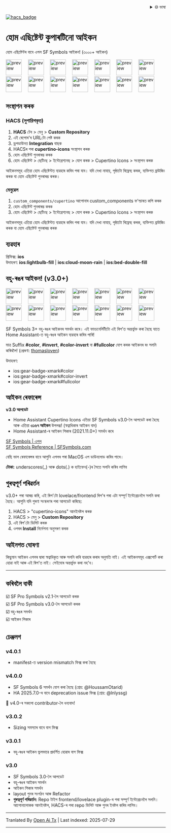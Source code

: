 
<div align="right">
  <details>
    <summary >🌐 ভাষা</summary>
    <div>
      <div align="center">
        <a href="https://openaitx.github.io/view.html?user=menahishayan&project=HomeAssistant-Cupertino-Icons&lang=en">English</a>
        | <a href="https://openaitx.github.io/view.html?user=menahishayan&project=HomeAssistant-Cupertino-Icons&lang=zh-CN">简体中文</a>
        | <a href="https://openaitx.github.io/view.html?user=menahishayan&project=HomeAssistant-Cupertino-Icons&lang=zh-TW">繁體中文</a>
        | <a href="https://openaitx.github.io/view.html?user=menahishayan&project=HomeAssistant-Cupertino-Icons&lang=ja">日本語</a>
        | <a href="https://openaitx.github.io/view.html?user=menahishayan&project=HomeAssistant-Cupertino-Icons&lang=ko">한국어</a>
        | <a href="https://openaitx.github.io/view.html?user=menahishayan&project=HomeAssistant-Cupertino-Icons&lang=hi">हिन्दी</a>
        | <a href="https://openaitx.github.io/view.html?user=menahishayan&project=HomeAssistant-Cupertino-Icons&lang=th">ไทย</a>
        | <a href="https://openaitx.github.io/view.html?user=menahishayan&project=HomeAssistant-Cupertino-Icons&lang=fr">Français</a>
        | <a href="https://openaitx.github.io/view.html?user=menahishayan&project=HomeAssistant-Cupertino-Icons&lang=de">Deutsch</a>
        | <a href="https://openaitx.github.io/view.html?user=menahishayan&project=HomeAssistant-Cupertino-Icons&lang=es">Español</a>
        | <a href="https://openaitx.github.io/view.html?user=menahishayan&project=HomeAssistant-Cupertino-Icons&lang=it">Italiano</a>
        | <a href="https://openaitx.github.io/view.html?user=menahishayan&project=HomeAssistant-Cupertino-Icons&lang=ru">Русский</a>
        | <a href="https://openaitx.github.io/view.html?user=menahishayan&project=HomeAssistant-Cupertino-Icons&lang=pt">Português</a>
        | <a href="https://openaitx.github.io/view.html?user=menahishayan&project=HomeAssistant-Cupertino-Icons&lang=nl">Nederlands</a>
        | <a href="https://openaitx.github.io/view.html?user=menahishayan&project=HomeAssistant-Cupertino-Icons&lang=pl">Polski</a>
        | <a href="https://openaitx.github.io/view.html?user=menahishayan&project=HomeAssistant-Cupertino-Icons&lang=ar">العربية</a>
        | <a href="https://openaitx.github.io/view.html?user=menahishayan&project=HomeAssistant-Cupertino-Icons&lang=fa">فارسی</a>
        | <a href="https://openaitx.github.io/view.html?user=menahishayan&project=HomeAssistant-Cupertino-Icons&lang=tr">Türkçe</a>
        | <a href="https://openaitx.github.io/view.html?user=menahishayan&project=HomeAssistant-Cupertino-Icons&lang=vi">Tiếng Việt</a>
        | <a href="https://openaitx.github.io/view.html?user=menahishayan&project=HomeAssistant-Cupertino-Icons&lang=id">Bahasa Indonesia</a>
        | <a href="https://openaitx.github.io/view.html?user=menahishayan&project=HomeAssistant-Cupertino-Icons&lang=as">অসমীয়া</
      </div>
    </div>
  </details>
</div>

[![hacs_badge](https://img.shields.io/badge/HACS-Custom-orange.svg)](https://github.com/hacs/integration)

# হোম এছিষ্টেন্ট কুপাৰটিনো আইকন
হোম এছিষ্টেন্টৰ বাবে এপল SF Symbols আইকন! (৩০০০+ আইকন)

<div style="display: inline-block;">
<img src="https://github.com/menahishayan/HomeAssistant-Cupertino-Icons/blob/build-tools/readme-preview/house.svg" alt="preview"  width="50"/>
  &nbsp;&nbsp;&nbsp;
<img src="https://github.com/menahishayan/HomeAssistant-Cupertino-Icons/blob/build-tools/readme-preview/lightbulb_fill.svg" alt="preview"  width="50"/>
  &nbsp;&nbsp;&nbsp;
<img src="https://github.com/menahishayan/HomeAssistant-Cupertino-Icons/blob/build-tools/readme-preview/lightbulb.svg" alt="preview"  width="50"/>
  &nbsp;&nbsp;&nbsp;
<img src="https://github.com/menahishayan/HomeAssistant-Cupertino-Icons/blob/build-tools/readme-preview/alarm.svg" alt="preview" width="50"/>
  &nbsp;&nbsp;&nbsp;
<img src="https://github.com/menahishayan/HomeAssistant-Cupertino-Icons/blob/build-tools/readme-preview/app_badge_fill.svg" alt="preview"  width="50"/>
  &nbsp;&nbsp;&nbsp;
<img src="https://github.com/menahishayan/HomeAssistant-Cupertino-Icons/blob/build-tools/readme-preview/battery_25.svg" alt="preview"  width="50"/>
  &nbsp;&nbsp;&nbsp;
<img src="https://github.com/menahishayan/HomeAssistant-Cupertino-Icons/blob/build-tools/readme-preview/bed_double_fill.svg" alt="preview"  width="50"/>
  <br/>
<img src="https://github.com/menahishayan/HomeAssistant-Cupertino-Icons/blob/build-tools/readme-preview/camera_fill.svg" alt="preview"  width="50"/>
  &nbsp;&nbsp;&nbsp;
<img src="https://github.com/menahishayan/HomeAssistant-Cupertino-Icons/blob/build-tools/readme-preview/cloud_moon_rain.svg" alt="preview"  width="50"/>
  &nbsp;&nbsp;&nbsp;
<img src="https://github.com/menahishayan/HomeAssistant-Cupertino-Icons/blob/build-tools/readme-preview/cloud_sun.svg" alt="preview"  width="50"/>
  &nbsp;&nbsp;&nbsp;
<img src="https://github.com/menahishayan/HomeAssistant-Cupertino-Icons/blob/build-tools/readme-preview/moon_stars.svg" alt="preview"  width="50"/>
  &nbsp;&nbsp;&nbsp;
<img src="https://github.com/menahishayan/HomeAssistant-Cupertino-Icons/blob/build-tools/readme-preview/moon_zzz_fill.svg" alt="preview"  width="50"/>
  &nbsp;&nbsp;&nbsp;
<img src="https://github.com/menahishayan/HomeAssistant-Cupertino-Icons/blob/build-tools/readme-preview/person_crop_circle_badge_checkmark.svg" alt="preview"  width="50"/>
  &nbsp;&nbsp;&nbsp;
<img src="https://github.com/menahishayan/HomeAssistant-Cupertino-Icons/blob/build-tools/readme-preview/speaker_2_fill.svg" alt="preview"  width="50"/>
</div>

## সংস্থাপন কৰক
### HACS (সুপারিশকৃত)
1. **HACS** টেব > মেনু > **Custom Repository**
4. এই ৰেপোৰ'ৰ URLটো পেষ্ট কৰক
5. ড্ৰপডাউনত **Integration** বাছক
6. HACSৰ পৰা **cupertino-icons** সংস্থাপন কৰক
7. হোম এছিষ্টেন্ট পুনৰাৰম্ভ কৰক
8. হোম এছিষ্টেন্ট > ছেটিংছ > ইন্টেগ্ৰেশ্যনছ > যোগ কৰক > Cupertino Icons > সংস্থাপন কৰক

আইকনসমূহ এতিয়া হোম এছিষ্টেন্টত ব্যৱহাৰ কৰিব পৰা যাব। যদি দেখা নাযায়, পৃষ্ঠাটো ৰিফ্ৰেছ কৰক, ব্যক্তিগত ব্রাউজিং কৰক বা হোম এছিষ্টেন্ট পুনৰাৰম্ভ কৰক।

### মেনুৱেল
1. `custom_components/cupertino` আপোনাৰ custom_components ফ'ল্ডাৰত কপি কৰক
7. হোম এছিষ্টেন্ট পুনৰাৰম্ভ কৰক
8. হোম এছিষ্টেন্ট > ছেটিংছ > ইন্টেগ্ৰেশ্যনছ > যোগ কৰক > Cupertino Icons > সংস্থাপন কৰক
  
আইকনসমূহ এতিয়া হোম এছিষ্টেন্টত ব্যৱহাৰ কৰিব পৰা যাব। যদি দেখা নাযায়, পৃষ্ঠাটো ৰিফ্ৰেছ কৰক, ব্যক্তিগত ব্রাউজিং কৰক বা হোম এছিষ্টেন্ট পুনৰাৰম্ভ কৰক

## ব্যৱহাৰ
প্ৰিফিক্স: **ios**  
উদাহৰণ: **ios:lightbulb-fill** | **ios:cloud-moon-rain** | **ios:bed-double-fill**

## বহু-ৰঙৰ আইকন! (v3.0+)
<div style="display: inline-block;">
<img src="https://github.com/menahishayan/HomeAssistant-Cupertino-Icons/blob/build-tools/readme-preview/gear-badge-xmark.svg" alt="preview"  width="50"/>
  &nbsp;&nbsp;&nbsp;
<img src="https://github.com/menahishayan/HomeAssistant-Cupertino-Icons/blob/build-tools/readme-preview/antenna-radiowaves-left-and-right-circle-fill.svg" alt="preview"  width="50"/>
  &nbsp;&nbsp;&nbsp;
<img src="https://github.com/menahishayan/HomeAssistant-Cupertino-Icons/blob/build-tools/readme-preview/aqi-high.svg" alt="preview"  width="50"/>
  &nbsp;&nbsp;&nbsp;
<img src="https://github.com/menahishayan/HomeAssistant-Cupertino-Icons/blob/build-tools/readme-preview/clock-badge-exclamationmark-fill.svg" alt="preview" width="50"/>
  &nbsp;&nbsp;&nbsp;
<img src="https://github.com/menahishayan/HomeAssistant-Cupertino-Icons/blob/build-tools/readme-preview/circle-hexagongrid-fill.svg" alt="preview"  width="50"/>
  &nbsp;&nbsp;&nbsp;
<img src="https://github.com/menahishayan/HomeAssistant-Cupertino-Icons/blob/build-tools/readme-preview/drop-circle-fill.svg" alt="preview"  width="50"/>
  &nbsp;&nbsp;&nbsp;
<img src="https://github.com/menahishayan/HomeAssistant-Cupertino-Icons/blob/build-tools/readme-preview/eye-trianglebadge-exclamationmark-fill.svg" alt="preview"  width="50"/>
  <br/>
<img src="https://github.com/menahishayan/HomeAssistant-Cupertino-Icons/blob/build-tools/readme-preview/desktopcomputer-trianglebadge-exclamationmark.svg" alt="preview"  width="50"/>
  &nbsp;&nbsp;&nbsp;
<img src="https://github.com/menahishayan/HomeAssistant-Cupertino-Icons/blob/build-tools/readme-preview/fork-knife-circle-fill.svg" alt="preview"  width="50"/>
  &nbsp;&nbsp;&nbsp;
<img src="https://github.com/menahishayan/HomeAssistant-Cupertino-Icons/blob/build-tools/readme-preview/gear-badge-questionmark.svg" alt="preview"  width="50"/>
  &nbsp;&nbsp;&nbsp;
<img src="https://github.com/menahishayan/HomeAssistant-Cupertino-Icons/blob/build-tools/readme-preview/bed-double-circle-fill.svg" alt="preview"  width="50"/>
  &nbsp;&nbsp;&nbsp;
<img src="https://github.com/menahishayan/HomeAssistant-Cupertino-Icons/blob/build-tools/readme-preview/delete-backward-fill.svg" alt="preview"  width="50"/>
  &nbsp;&nbsp;&nbsp;
<img src="https://github.com/menahishayan/HomeAssistant-Cupertino-Icons/blob/build-tools/readme-preview/gear-badge-questionmark.svg" alt="preview"  width="50"/>
  &nbsp;&nbsp;&nbsp;
<img src="https://github.com/menahishayan/HomeAssistant-Cupertino-Icons/blob/build-tools/readme-preview/waveform-badge-plus.svg" alt="preview"  width="50"/>
</div>


SF Symbols 3+ বহু-ৰঙৰ আইকনৰ সমৰ্থন কৰে। এই ফাংচনেলিটীটো এই ৰিপ'ত অন্তর্ভুক্ত কৰা হৈছে যাতে Home Assistant-ত বহু-ৰঙৰ আইকন ব্যৱহাৰ কৰিব পাৰি!  

মাত্ৰ Suffix **#color**, **#invert**, **#color-invert** বা **#fullcolor** যোগ কৰক আইকনৰ ৰং সলনি কৰিবলৈ! (প্ৰেৰণা: [thomasloven](https://github.com/thomasloven/hass-fontawesome))

উদাহৰণ:
 - ios:gear-badge-xmark#color
 - ios:gear-badge-xmark#color-invert
 - ios:gear-badge-xmark#fullcolor

## আইকন ৰেফাৰেন্স

**v3.0 আপডেট**  
 - Home Assistant Cupertino Icons এতিয়া SF Symbols v3.0-লৈ আপডেট কৰা হৈছে আৰু এতিয়া **৩১৬৭ আইকন** উপলব্ধ! (স্বত্বাধিকাৰ আইকন বাদ)
 - Home Assistant-ৰ আইকন পিকাৰ (2021.11.0+) সমৰ্থন কৰে

[SF Symbols | এপল](https://developer.apple.com/sf-symbols/)  
[SF Symbols Reference | SFSymbols.com](https://sfsymbols.com)

বেছি ভাল ৰেফাৰেন্সৰ বাবে আপুনি এপলৰ পৰা MacOS এপ ডাউনলোড কৰিব পাৰে।

**টোকা:** underscores(\_) আৰু dots(.) ক হাইফেন(-)ৰ সৈতে সলনি কৰিব লাগিব  

## গুৰত্বপূৰ্ণ পৰিৱৰ্তন
v3.0+ পৰা আৰম্ভ কৰি, এই ৰিপ'টো lovelace/frontend ৰিপ'ৰ পৰা এটা সম্পূৰ্ণ ইন্টেগ্ৰেচনলৈ সলনি কৰা হৈছে। আপুনি যদি পুৰণা সংস্কৰণৰ পৰা আপডেট কৰিছে:
1. HACS > "cupertino-icons" আনইনষ্টল কৰক
2. HACS > মেনু > **Custom Repository**
3. এই ৰিপ'টো ডিলিট কৰক
4. ওপৰৰ **Install** নিৰ্দেশনা অনুসৰণ কৰক

## আইনগত ঘোষণা
কিছুমান আইকন এপলৰ দ্বাৰা স্বত্বাধিকৃত আৰু সলনি কৰি ব্যৱহাৰ কৰাৰ অনুমতি নাই। এই আইকনসমূহ এক্সপোৰ্ট কৰা হোৱা নাই আৰু এই ৰিপ'ত নাই। সেইবোৰ অন্তর্ভুক্ত কৰা নহ'ব।

<hr/>

## কৰিবলৈ বাকী
☑️ SF Pro Symbols v2.1-লৈ আপডেট কৰক  
☑️ SF Pro Symbols v3.0-লৈ আপডেট কৰক  
☑️ বহু-ৰঙৰ সমৰ্থন  
☑️ আইকন পিকাৰ  

## চেঞ্জলগ

### v4.0.1
 - manifest-ত version mismatch ফিক্স কৰা হৈছে

### v4.0.0
 - SF Symbols 6 সমৰ্থন যোগ কৰা হৈছে (শ্ৰেয়: @HoussamOtarid)
 - HA 2025.7.0-ৰ বাবে deprecation issue ফিক্স (শ্ৰেয়: @lnlyssg)

🎉 v4.0-ৰ সকলো contributor-লৈ ধন্যবাদ!

### v3.0.2
 - Sizing সমস্যাৰ বাবে বাগ ফিক্স

### v3.0.1
 - বহু-ৰঙৰ আইকন ভুলভাৱে প্ৰদৰ্শিত হোৱাৰ বাগ ফিক্স

### v3.0
 - SF Symbols 3.0-লৈ আপডেট
 - বহু-ৰঙৰ আইকন সমৰ্থন
 - আইকন পিকাৰ সমৰ্থন
 - layout পুনৰ সংগঠন আৰু Refactor
 - **গুৰত্বপূৰ্ণ পৰিৱৰ্তন:** Repo টাইপ frontend/lovelace plugin-ৰ পৰা সম্পূৰ্ণ ইন্টেগ্ৰেচনলৈ সলনি। আপোনালোকক আনইনষ্টল, HACS-ৰ পৰা repo ডিলিট আৰু পুনৰ ইনষ্টল কৰিব লাগিব।


---

Tranlated By [Open Ai Tx](https://github.com/OpenAiTx/OpenAiTx) | Last indexed: 2025-07-29

---